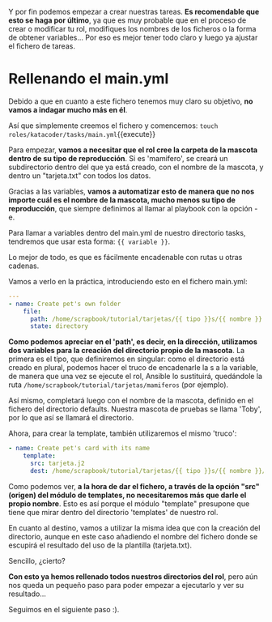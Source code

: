 Y por fin podemos empezar a crear nuestras tareas. **Es recomendable que esto se haga por último**, ya que es muy probable que en el proceso de crear o modificar tu rol, modifiques los nombres de los ficheros o la forma de obtener variables... Por eso es mejor tener todo claro y luego ya ajustar el fichero de tareas.

# Rellenando el main.yml
Debido a que en cuanto a este fichero tenemos muy claro su objetivo, **no vamos a indagar mucho más en él**.

Así que simplemente creemos el fichero y comencemos: `touch roles/katacoder/tasks/main.yml`{{execute}}

Para empezar, **vamos a necesitar que el rol cree la carpeta de la mascota dentro de su tipo de reproducción**. Si es 'mamifero', se creará un subdirectorio dentro del que ya está creado, con el nombre de la mascota, y dentro un "tarjeta.txt" con todos los datos.

Gracias a las variables, **vamos a automatizar esto de manera que no nos importe cuál es el nombre de la mascota, mucho menos su tipo de reproducción**, que siempre definimos al llamar al playbook con la opción -e.

Para llamar a variables dentro del main.yml de nuestro directorio tasks, tendremos que usar esta forma: `{{ variable }}`.

Lo mejor de todo, es que es fácilmente encadenable con rutas u otras cadenas.

Vamos a verlo en la práctica, introduciendo esto en el fichero main.yml:

```yaml
---
- name: Create pet's own folder
    file:
      path: /home/scrapbook/tutorial/tarjetas/{{ tipo }}s/{{ nombre }}
      state: directory
```

**Como podemos apreciar en el 'path', es decir, en la dirección, utilizamos dos variables para la creación del directorio propio de la mascota**. La primera es el tipo, que definiremos en singular: como el directorio está creado en plural, podemos hacer el truco de encadenarle la s a la variable, de manera que una vez se ejecute el rol, Ansible lo sustituirá, quedándole la ruta `/home/scrapbook/tutorial/tarjetas/mamiferos` (por ejemplo).

Así mismo, completará luego con el nombre de la mascota, definido en el fichero del directorio defaults. Nuestra mascota de pruebas se llama 'Toby', por lo que así se llamará el directorio.

Ahora, para crear la template, también utilizaremos el mismo 'truco':

```yaml
- name: Create pet's card with its name
    template:
      src: tarjeta.j2
      dest: /home/scrapbook/tutorial/tarjetas/{{ tipo }}s/{{ nombre }}/tarjeta.txt
```

Como podemos ver, **a la hora de dar el fichero, a través de la opción "src" (origen) del módulo de templates, no necesitaremos más que darle el propio nombre**. Esto es así porque el módulo "template" presupone que tiene que mirar dentro del directorio 'templates' de nuestro rol.

En cuanto al destino, vamos a utilizar la misma idea que con la creación del directorio, aunque en este caso añadiendo el nombre del fichero donde se escupirá el resultado del uso de la plantilla (tarjeta.txt).

Sencillo, ¿cierto?

**Con esto ya hemos rellenado todos nuestros directorios del rol**, pero aún nos queda un pequeño paso para poder empezar a ejecutarlo y ver su resultado...

Seguimos en el siguiente paso :).
